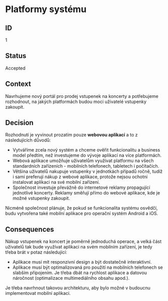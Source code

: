 # Platformy systému

## ID

1

## Status 

Accepted

## Context 

Navrhujeme nový portál pro prodej vstupenek na koncerty a potřebujeme rozhodnout, na jakých platformách budou moci uživatelé vstupenky zakoupit.

## Decision 

Rozhodnutí je vyvinout prozatím pouze **webovou aplikací** a to z následujících důvodů:
- Vytváříme zcela nový systém a chceme ověřit funkcionalitu a business model předtím, než investujeme do vývoje aplikací na více platformách.
- Webová aplikace umožňuje uživatelům využívat platformu na všech standardních zařízeních - mobilních telefonech, tabletech i počítačích.
- Většina uživatelů nakupuje vstupenky v jednotkách případů ročně, tudíž i sami preferují nákup z webové aplikace, protože nejsou ochotni instalovat aplikaci na své mobilní zařízení. 
- Společnost investuje převážně do internetové reklamy propagující jednotlivé koncerty. Reklamy směřují přímo do webové aplikace, kde je možné vstupenky zakoupit.

Nicméně společnost plánuje, že pokud se funkcionalita systému osvědčí, budu vytvořena také mobilní aplikace pro operační systém Android a iOS.

## Consequences

Nákup vstupenek na koncert je poměrně jednoduchá operace, a velká část uživatelů tak bude využívat aplikaci na svém mobilním zařízení, je tedy třeba brát v potaz následující:
- Aplikace musí mít responzivní design a být dostatečně interaktivní.
- Aplikace musí být optimalizovaná pro použití na mobilních telefonech se slabším připojením. Je třeba dbát na rychlost aplikace a datovou náročnost (optimalizace multimediálního obsahu apod.).

Je třeba navrhnout takovou architekturu, aby bylo možné v budoucnu implementovat mobilní aplikaci.